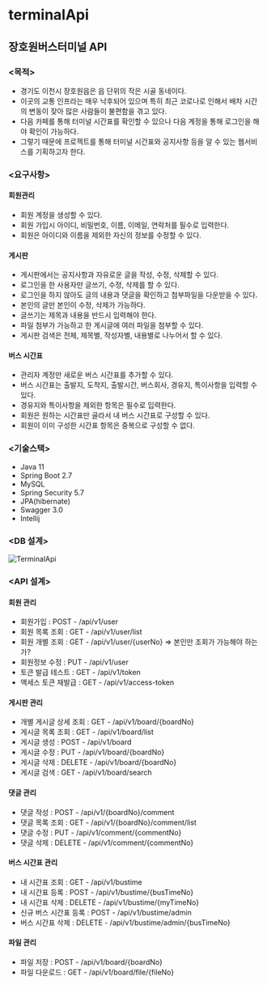 # terminalApi

## 장호원버스터미널 API 


### <목적>

 - 경기도 이천시 장호원읍은 읍 단위의 작은 시골 동네이다.
 - 이곳의 교통 인프라는 매우 낙후되어 있으며 특히 최근 코로나로 인해서 배차 시간의 변동이 잦아 많은 사람들이 불편함을 겪고 있다.
 - 다음 카페를 통해 터미널 시간표를 확인할 수 있으나 다음 계정을 통해 로그인을 해야 확인이 가능하다.
 - 그렇기 때문에 프로젝트를 통해 터미널 시간표와 공지사항 등을 알 수 있는 웹서비스를 기획하고자 한다.


### <요구사항>

#### 회원관리

 - 회원 계정을 생성할 수 있다.
 - 회원 가입시 아이디, 비밀번호, 이름, 이메일, 연락처를 필수로 입력한다.
 - 회원은 아이디와 이름을 제외한 자신의 정보를 수정할 수 있다.


#### 게시판

 - 게시판에서는 공지사항과 자유로운 글을 작성, 수정, 삭제할 수 있다.
 - 로그인을 한 사용자만 글쓰기, 수정, 삭제를 할 수 있다.
 - 로그인을 하지 않아도 글의 내용과 댓글을 확인하고 첨부파일을 다운받을 수 있다.
 - 본인의 글만 본인이 수정, 삭제가 가능하다.
 - 글쓰기는 제목과 내용을 반드시 입력해야 한다.
 - 파일 첨부가 가능하고 한 게시글에 여러 파일을 첨부할 수 있다.
 - 게시판 검색은 전체, 제목별, 작성자별, 내용별로 나누어서 할 수 있다.


#### 버스 시간표

 - 관리자 계정만 새로운 버스 시간표를 추가할 수 있다.
 - 버스 시간표는 출발지, 도착지, 출발시간, 버스회사, 경유지, 특이사항을 입력할 수 있다.
 - 경유지와 특이사항을 제외한 항목은 필수로 입력한다.
 - 회원은 원하는 시간표만 골라서 내 버스 시간표로 구성할 수 있다.
 - 회원이 이미 구성한 시간표 항목은 중복으로 구성할 수 없다.


### <기술스택>

 - Java 11
 - Spring Boot 2.7
 - MySQL
 - Spring Security 5.7
 - JPA(hibernate)
 - Swagger 3.0
 - Intellij


### <DB 설계>

![TerminalApi](https://user-images.githubusercontent.com/93370148/174256247-db71aa99-83a2-4327-b40d-bb160c3acbb8.png)



### <API 설계>


#### 회원 관리

 - 회원가입 : POST - /api/v1/user
 - 회원 목록 조회 : GET - /api/v1/user/list
 - 회원 개별 조회 : GET - /api/v1/user/{userNo} => 본인만 조회가 가능해야 하는가?
 - 회원정보 수정 : PUT - /api/v1/user
 - 토큰 발급 테스트 : GET - /api/v1/token
 - 액세스 토큰 재발급 : GET - /api/v1/access-token



#### 게시판 관리

 - 개별 게시글 상세 조회 : GET - /api/v1/board/{boardNo}
 - 게시글 목록 조회 : GET - /api/v1/board/list
 - 게시글 생성 : POST - /api/v1/board
 - 게시글 수정 : PUT - /api/v1/board/{boardNo}
 - 게시글 삭제 : DELETE - /api/v1/board/{boardNo}
 - 게시글 검색 : GET - /api/v1/board/search



#### 댓글 관리

 - 댓글 작성 : POST - /api/v1/{boardNo}/comment
 - 댓글 목록 조회 : GET - /api/v1/{boardNo}/comment/list
 - 댓글 수정 : PUT - /api/v1/comment/{commentNo}
 - 댓글 삭제 : DELETE - /api/v1/comment/{commentNo}



#### 버스 시간표 관리

 - 내 시간표 조회 : GET - /api/v1/bustime 
 - 내 시간표 등록 : POST - /api/v1/bustime/{busTimeNo}
 - 내 시간표 삭제 : DELETE - /api/v1/bustime/{myTimeNo}
 - 신규 버스 시간표 등록 : POST - /api/v1/bustime/admin
 - 버스 시간표 삭제 : DELETE - /api/v1/bustime/admin/{busTimeNo}



#### 파일 관리

 - 파일 저장 : POST - /api/v1/board/{boardNo}
 - 파일 다운로드 : GET - /api/v1/board/file/{fileNo}


